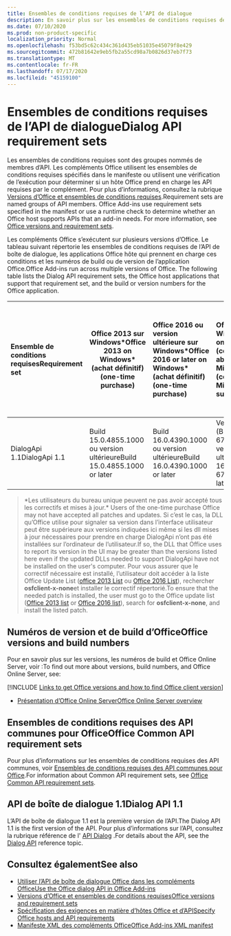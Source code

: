 ```yaml
---
title: Ensembles de conditions requises de l’API de dialogue
description: En savoir plus sur les ensembles de conditions requises de l’API Dialog.
ms.date: 07/10/2020
ms.prod: non-product-specific
localization_priority: Normal
ms.openlocfilehash: f53bd5c62c434c361d435eb51035e45079f8e429
ms.sourcegitcommit: 472b81642e9eb5fb2a55cd98a7b0826d37eb7f73
ms.translationtype: MT
ms.contentlocale: fr-FR
ms.lasthandoff: 07/17/2020
ms.locfileid: "45159100"
---
```

# <a name="dialog-api-requirement-sets"></a><span data-ttu-id="c9e27-103">Ensembles de conditions requises de l’API de dialogue</span><span class="sxs-lookup"><span data-stu-id="c9e27-103">Dialog API requirement sets</span></span>

<span data-ttu-id="c9e27-p101">Les ensembles de conditions requises sont des groupes nommés de membres d’API. Les compléments Office utilisent les ensembles de conditions requises spécifiés dans le manifeste ou utilisent une vérification de l’exécution pour déterminer si un hôte Office prend en charge les API requises par le complément. Pour plus d’informations, consultez la rubrique [Versions d’Office et ensembles de conditions requises](../../develop/office-versions-and-requirement-sets.md).</span><span class="sxs-lookup"><span data-stu-id="c9e27-p101">Requirement sets are named groups of API members. Office Add-ins use requirement sets specified in the manifest or use a runtime check to determine whether an Office host supports APIs that an add-in needs. For more information, see [Office versions and requirement sets](../../develop/office-versions-and-requirement-sets.md).</span></span>

<span data-ttu-id="c9e27-p102">Les compléments Office s’exécutent sur plusieurs versions d’Office. Le tableau suivant répertorie les ensembles de conditions requises de l’API de boîte de dialogue, les applications Office hôte qui prennent en charge ces conditions et les numéros de build ou de version de l’application Office.</span><span class="sxs-lookup"><span data-stu-id="c9e27-p102">Office Add-ins run across multiple versions of Office. The following table lists the Dialog API requirement sets, the Office host applications that support that requirement set, and the build or version numbers for the Office application.</span></span>

|  <span data-ttu-id="c9e27-109">Ensemble de conditions requises</span><span class="sxs-lookup"><span data-stu-id="c9e27-109">Requirement set</span></span>  | <span data-ttu-id="c9e27-110">Office 2013 sur Windows\*</span><span class="sxs-lookup"><span data-stu-id="c9e27-110">Office 2013 on Windows\*</span></span><br><span data-ttu-id="c9e27-111">(achat définitif)</span><span class="sxs-lookup"><span data-stu-id="c9e27-111">(one-time purchase)</span></span> | <span data-ttu-id="c9e27-112">Office 2016 ou version ultérieure sur Windows\*</span><span class="sxs-lookup"><span data-stu-id="c9e27-112">Office 2016 or later on Windows\*</span></span><br><span data-ttu-id="c9e27-113">(achat définitif)</span><span class="sxs-lookup"><span data-stu-id="c9e27-113">(one-time purchase)</span></span>   | <span data-ttu-id="c9e27-114">Office pour Windows</span><span class="sxs-lookup"><span data-stu-id="c9e27-114">Office on Windows</span></span><br><span data-ttu-id="c9e27-115">(connecté à un abonnement Microsoft 365)</span><span class="sxs-lookup"><span data-stu-id="c9e27-115">(connected to a Microsoft 365 subscription)</span></span> |  <span data-ttu-id="c9e27-116">Office sur iPad</span><span class="sxs-lookup"><span data-stu-id="c9e27-116">Office on iPad</span></span><br><span data-ttu-id="c9e27-117">(connecté à un abonnement Microsoft 365)</span><span class="sxs-lookup"><span data-stu-id="c9e27-117">(connected to a Microsoft 365 subscription)</span></span>  |  <span data-ttu-id="c9e27-118">Office sur Mac</span><span class="sxs-lookup"><span data-stu-id="c9e27-118">Office on Mac</span></span><br><span data-ttu-id="c9e27-119">(connecté à un abonnement Microsoft 365)</span><span class="sxs-lookup"><span data-stu-id="c9e27-119">(connected to a Microsoft 365 subscription)</span></span>  | <span data-ttu-id="c9e27-120">Office sur le web</span><span class="sxs-lookup"><span data-stu-id="c9e27-120">Office on the web</span></span>  |  <span data-ttu-id="c9e27-121">Office Online Server</span><span class="sxs-lookup"><span data-stu-id="c9e27-121">Office Online Server</span></span>  |
|:-----|-----|:-----|:-----|:-----|:-----|:-----|:-----|
| <span data-ttu-id="c9e27-122">DialogApi 1.1</span><span class="sxs-lookup"><span data-stu-id="c9e27-122">DialogApi 1.1</span></span>  | <span data-ttu-id="c9e27-123">Build 15.0.4855.1000 ou version ultérieure</span><span class="sxs-lookup"><span data-stu-id="c9e27-123">Build 15.0.4855.1000 or later</span></span> | <span data-ttu-id="c9e27-124">Build 16.0.4390.1000 ou version ultérieure</span><span class="sxs-lookup"><span data-stu-id="c9e27-124">Build 16.0.4390.1000 or later</span></span> | <span data-ttu-id="c9e27-125">Version 1602 (Build 6741.0000) ou version ultérieure</span><span class="sxs-lookup"><span data-stu-id="c9e27-125">Version 1602 (Build 6741.0000) or later</span></span> | <span data-ttu-id="c9e27-126">1.22 ou version ultérieure</span><span class="sxs-lookup"><span data-stu-id="c9e27-126">1.22 or later</span></span> | <span data-ttu-id="c9e27-127">15.20 ou version ultérieure</span><span class="sxs-lookup"><span data-stu-id="c9e27-127">15.20 or later</span></span>| <span data-ttu-id="c9e27-128">Janvier 2017</span><span class="sxs-lookup"><span data-stu-id="c9e27-128">January 2017</span></span> | <span data-ttu-id="c9e27-129">Version 1608 (Build 7601.6800) ou version ultérieure</span><span class="sxs-lookup"><span data-stu-id="c9e27-129">Version 1608 (Build 7601.6800) or later</span></span>|

><span data-ttu-id="c9e27-130">\*Les utilisateurs du bureau unique peuvent ne pas avoir accepté tous les correctifs et mises à jour.</span><span class="sxs-lookup"><span data-stu-id="c9e27-130">\* Users of the one-time purchase Office may not have accepted all patches and updates.</span></span> <span data-ttu-id="c9e27-131">Si c’est le cas, la DLL qu’Office utilise pour signaler sa version dans l’interface utilisateur peut être supérieure aux versions indiquées ici même si les dll mises à jour nécessaires pour prendre en charge DialogApi n’ont pas été installées sur l’ordinateur de l’utilisateur.</span><span class="sxs-lookup"><span data-stu-id="c9e27-131">If so, the DLL that Office uses to report its version in the UI may be greater than the versions listed here even if the updated DLLs needed to support DialogApi have not be installed on the user's computer.</span></span> <span data-ttu-id="c9e27-132">Pour vous assurer que le correctif nécessaire est installé, l’utilisateur doit accéder à la liste Office Update List ([office 2013 List](/officeupdates/msp-files-office-2013) ou [Office 2016 List](/officeupdates/msp-files-office-2016)), rechercher **osfclient-x-none**et installer le correctif répertorié.</span><span class="sxs-lookup"><span data-stu-id="c9e27-132">To ensure that the needed patch is installed, the user must go to the Office update list ([Office 2013 list](/officeupdates/msp-files-office-2013) or [Office 2016 list](/officeupdates/msp-files-office-2016)), search for **osfclient-x-none**, and install the listed patch.</span></span>

## <a name="office-versions-and-build-numbers"></a><span data-ttu-id="c9e27-133">Numéros de version et de build d’Office</span><span class="sxs-lookup"><span data-stu-id="c9e27-133">Office versions and build numbers</span></span>

<span data-ttu-id="c9e27-134">Pour en savoir plus sur les versions, les numéros de build et Office Online Server, voir :</span><span class="sxs-lookup"><span data-stu-id="c9e27-134">To find out more about versions, build numbers, and Office Online Server, see:</span></span>

[!INCLUDE [Links to get Office versions and how to find Office client version](../../includes/links-get-office-versions-builds.md)]
- [<span data-ttu-id="c9e27-135">Présentation d’Office Online Server</span><span class="sxs-lookup"><span data-stu-id="c9e27-135">Office Online Server overview</span></span>](/officeonlineserver/office-online-server-overview)

## <a name="office-common-api-requirement-sets"></a><span data-ttu-id="c9e27-136">Ensembles de conditions requises des API communes pour Office</span><span class="sxs-lookup"><span data-stu-id="c9e27-136">Office Common API requirement sets</span></span>

<span data-ttu-id="c9e27-137">Pour plus d’informations sur les ensembles de conditions requises des API communes, voir [Ensembles de conditions requises des API communes pour Office](office-add-in-requirement-sets.md).</span><span class="sxs-lookup"><span data-stu-id="c9e27-137">For information about Common API requirement sets, see [Office Common API requirement sets](office-add-in-requirement-sets.md).</span></span>

## <a name="dialog-api-11"></a><span data-ttu-id="c9e27-138">API de boîte de dialogue 1.1</span><span class="sxs-lookup"><span data-stu-id="c9e27-138">Dialog API 1.1</span></span>

<span data-ttu-id="c9e27-139">L’API de boîte de dialogue 1.1 est la première version de l’API.</span><span class="sxs-lookup"><span data-stu-id="c9e27-139">The Dialog API 1.1 is the first version of the API.</span></span> <span data-ttu-id="c9e27-140">Pour plus d’informations sur l’API, consultez la rubrique référence de l' [API Dialog](/javascript/api/office/office.ui) .</span><span class="sxs-lookup"><span data-stu-id="c9e27-140">For details about the API, see the [Dialog API](/javascript/api/office/office.ui) reference topic.</span></span>

## <a name="see-also"></a><span data-ttu-id="c9e27-141">Consultez également</span><span class="sxs-lookup"><span data-stu-id="c9e27-141">See also</span></span>

- [<span data-ttu-id="c9e27-142">Utiliser l’API de boîte de dialogue Office dans les compléments Office</span><span class="sxs-lookup"><span data-stu-id="c9e27-142">Use the Office dialog API in Office Add-ins</span></span>](../../develop/dialog-api-in-office-add-ins.md)
- [<span data-ttu-id="c9e27-143">Versions d’Office et ensembles de conditions requises</span><span class="sxs-lookup"><span data-stu-id="c9e27-143">Office versions and requirement sets</span></span>](../../develop/office-versions-and-requirement-sets.md)
- [<span data-ttu-id="c9e27-144">Spécification des exigences en matière d’hôtes Office et d’API</span><span class="sxs-lookup"><span data-stu-id="c9e27-144">Specify Office hosts and API requirements</span></span>](../../develop/specify-office-hosts-and-api-requirements.md)
- [<span data-ttu-id="c9e27-145">Manifeste XML des compléments Office</span><span class="sxs-lookup"><span data-stu-id="c9e27-145">Office Add-ins XML manifest</span></span>](../../develop/add-in-manifests.md)
